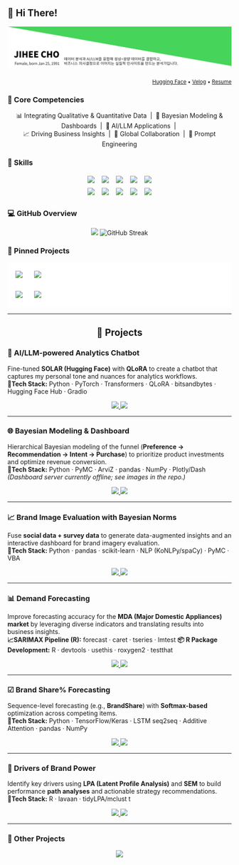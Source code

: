## 👋 Hi There!
<p align="center">
    <img src="https://github.com/jay-lay-down/jay-lay-down/blob/main/assets/image_2.jpg" alt="Header image">
  </a>
</p>

<p align="right">
  <sub>
    <a href="https://huggingface.co/Jay1121">Hugging Face</a> •
    <a href="https://velog.io/@jaylaydown">Velog</a> •
    <a href="https://github.com/jay-lay-down/jiheecho/blob/main/assets/RESUME.md">Resume</a>
  </sub>
</p>

### 🔑 Core Competencies
<p align="center">
  📊 Integrating Qualitative & Quantitative Data &nbsp;|&nbsp; 🧠 Bayesian Modeling & Dashboards &nbsp;|&nbsp; 🤖 AI/LLM Applications
  &nbsp;|&nbsp; <br/> 📈 Driving Business Insights &nbsp;|&nbsp; 🤝 Global Collaboration &nbsp;|&nbsp; 🧩 Prompt Engineering
</p>

### 🧰 Skills
<p align="center">
  <img src="https://img.shields.io/badge/Python-3776AB?logo=python&logoColor=white&style=for-the-badge" style="margin:4px 6px;" />
  <img src="https://img.shields.io/badge/PyTorch-EE4C2C?logo=pytorch&logoColor=white&style=for-the-badge" style="margin:4px 6px;" />
  <img src="https://img.shields.io/badge/TensorFlow-FF6F00?logo=tensorflow&logoColor=white&style=for-the-badge" style="margin:4px 6px;" />
  <img src="https://img.shields.io/badge/R-276DC3?logo=r&logoColor=white&style=for-the-badge" style="margin:4px 6px;" />
  <img src="https://img.shields.io/badge/SQL-336791?logo=postgresql&logoColor=white&style=for-the-badge" style="margin:4px 6px;" />
  <br/>
  <img src="https://img.shields.io/badge/Tableau-E97627?logo=tableau&logoColor=white&style=for-the-badge" style="margin:4px 6px;" />
  <img src="https://img.shields.io/badge/Hadoop-66CCFF?logo=apachehadoop&logoColor=black&style=for-the-badge" style="margin:4px 6px;" />
  <img src="https://img.shields.io/badge/Excel-217346?logo=microsoftexcel&logoColor=white&style=for-the-badge" style="margin:4px 6px;" />
  <img src="https://img.shields.io/badge/PowerPoint-B7472A?logo=microsoftpowerpoint&logoColor=white&style=for-the-badge" style="margin:4px 6px;" />
  <img src="https://img.shields.io/badge/HuggingFace-FFD21E?logo=huggingface&logoColor=black&style=for-the-badge" style="margin:4px 6px;" />
</p>

### 💻 GitHub Overview

<p align="center">
  <img src="https://github-readme-stats.vercel.app/api/top-langs/?username=jay-lay-down&layout=compact&theme=default" height="170" />
  <img src="https://streak-stats.demolab.com?user=jiheecho&theme=default&date_format=%5BY.%5Dn.j&hide_border=true" alt="GitHub Streak" /> 
</p>

### 📌 Pinned Projects
<table align="center" style="background:#ffffff; border-collapse:separate; border-spacing:10px;">
  <tr>
    <td style="background:#ffffff; padding:8px; border-radius:10px;">
      <a href="https://github.com/jay-lay-down/jay-chatbot">
        <img src="https://github-readme-stats.vercel.app/api/pin/?username=jay-lay-down&repo=jay-chatbot&hide_border=true&v=4" />
      </a>
    </td>
    <td style="background:#ffffff; padding:8px; border-radius:10px;">
      <a href="https://github.com/jay-lay-down/bayesian_dashboard">
        <img src="https://github-readme-stats.vercel.app/api/pin/?username=jay-lay-down&repo=bayesian_dashboard&hide_border=true&v=4" />
      </a>
    </td>
  </tr>
  <tr>
    <td style="background:#ffffff; padding:8px; border-radius:10px;">
      <a href="https://github.com/jay-lay-down/demand_forecasting">
        <img src="https://github-readme-stats.vercel.app/api/pin/?username=jay-lay-down&repo=demand_forecasting&hide_border=true&v=4" />
      </a>
    </td>
    <td style="background:#ffffff; padding:8px; border-radius:10px;">
      <a href="https://github.com/jay-lay-down/bayesian_norm">
        <img src="https://github-readme-stats.vercel.app/api/pin/?username=jay-lay-down&repo=bayesian_norm&hide_border=true&v=4" />
      </a>
    </td>
  </tr>
</table>


---
<h2 align="center">📒 Projects</h2>

### 🤖 AI/LLM-powered Analytics Chatbot
Fine-tuned **SOLAR (Hugging Face)** with **QLoRA** to create a chatbot that captures my personal tone and nuances for analytics workflows.  
**🧩Tech Stack:** Python · PyTorch · Transformers · QLoRA · bitsandbytes · Hugging Face Hub · Gradio  
<p align="center">
  <a href="https://github.com/jay-lay-down/jay-chatbot">
    <img src="https://img.shields.io/badge/Repo-181717?style=for-the-badge&logo=github&logoColor=white" />
  </a>
  <a href="https://velog.io/@jaylaydown/series/side-project-1">
    <img src="https://img.shields.io/badge/Blog-20C997?style=for-the-badge&logo=velog&logoColor=white" />
  </a>
</p>

---
### 🌐 Bayesian Modeling & Dashboard
Hierarchical Bayesian modeling of the funnel (**Preference → Recommendation → Intent → Purchase**) to prioritize product investments and optimize revenue conversion.  
**🧩Tech Stack:** Python · PyMC · ArviZ · pandas · NumPy · Plotly/Dash  
*(Dashboard server currently offline; see images in the repo.)*
<p align="center">
  <a href="https://github.com/jay-lay-down/bayesian_dashboard">
    <img src="https://img.shields.io/badge/Repo-181717?style=for-the-badge&logo=github&logoColor=white" />
  </a>
  <a href="https://...">
    <img src="https://img.shields.io/badge/Dashboard-2DD4BF?style=for-the-badge&logo=tableau&logoColor=white" />
  </a>
</p>

---
### 📈 Brand Image Evaluation with Bayesian Norms
Fuse **social data + survey data** to generate data-augmented insights and an interactive dashboard for brand imagery evaluation.  
**🧩Tech Stack:** Python · pandas · scikit-learn · NLP (KoNLPy/spaCy) · PyMC · VBA  

<p align="center">
  <a href="https://github.com/jay-lay-down/bayesian_norm">
    <img src="https://img.shields.io/badge/Repo-181717?style=for-the-badge&logo=github&logoColor=white" />
  </a>
  <a href="https://velog.io/@jaylaydown/BayesianAdjectiveNorm">
    <img src="https://img.shields.io/badge/Blog-20C997?style=for-the-badge&logo=velog&logoColor=white" />
  </a>
</p>

---

### 📊 Demand Forecasting
Improve forecasting accuracy for the **MDA (Major Domestic Appliances) market** by leveraging diverse indicators and translating results into business insights.  
**📈SARIMAX Pipeline (R):** forecast · caret · tseries · lmtest
**📦 R Package Development:** R · devtools · usethis · roxygen2 · testthat
<p align="center">
  <a href="https://github.com/jay-lay-down/demand_forecasting">
    <img src="https://img.shields.io/badge/Repo-181717?style=for-the-badge&logo=github&logoColor=white" />
  </a>
  <a href="https://github.com/jay-lay-down/demand_forecasting/blob/main/assets/Example_Forecasting%20Projects.pdf">
    <img src="https://img.shields.io/badge/Slides-6B7280?style=for-the-badge&logo=microsoftpowerpoint&logoColor=white" />
  </a>
</p>

---

### ☑ Brand Share% Forecasting
Sequence-level forecasting (e.g., **BrandShare**) with **Softmax-based** optimization across competing items.  
**🧩Tech Stack:** Python · TensorFlow/Keras · LSTM seq2seq · Additive Attention · pandas · NumPy  
<p align="center">
  <a href="https://github.com/jay-lay-down/seq2seq_softmax">
    <img src="https://img.shields.io/badge/Repo-181717?style=for-the-badge&logo=github&logoColor=white" />
  </a>
  <a href="https://github.com/jay-lay-down/demand_forecasting/blob/main/assets/Example_Forecasting%20Projects.pdf">
    <img src="https://img.shields.io/badge/Slides-6B7280?style=for-the-badge&logo=microsoftpowerpoint&logoColor=white" />
  </a>
</p>

---
### 👥  Drivers of Brand Power
Identify key drivers using **LPA (Latent Profile Analysis)** and **SEM** to build performance **path analyses** and actionable strategy recommendations.  
**🧩Tech Stack:** R · lavaan · tidyLPA/mclust  t
<p align="center">
  <a href="https://github.com/jay-lay-down/LPA_synthetic_vars">
    <img src="https://img.shields.io/badge/Repo-181717?style=for-the-badge&logo=github&logoColor=white" />
  </a>
  <a href="https://...">
    <img src="https://img.shields.io/badge/Slides-6B7280?style=for-the-badge&logo=microsoftpowerpoint&logoColor=white" />
  </a>
</p>

---

### 🔢 Other Projects
<p align="center">
  <a href="https://github.com/jay-lay-down/jay-lay-down/blob/main/assets/Example_projects.pdf">
    <img src="https://img.shields.io/badge/Slides-6B7280?style=for-the-badge&logo=microsoftpowerpoint&logoColor=white" />
  </a>
</p>

